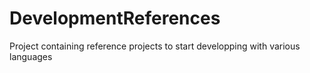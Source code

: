 # DevelopmentReferences
Project containing reference projects to start developping with various languages

